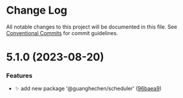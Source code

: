 # Change Log

All notable changes to this project will be documented in this file.
See [Conventional Commits](https://conventionalcommits.org) for commit guidelines.

# 5.1.0 (2023-08-20)


### Features

* ✨ add new package '@guanghechen/scheduler' ([96baea9](https://github.com/guanghechen/node-scaffolds/commit/96baea95ed412ec1042044b733840970bd0156ae))
